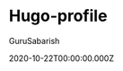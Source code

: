 ---
title: Hugo-profile
github: https://github.com/gurusabarish/hugo-profile
demo: https://hugo-profile.netlify.app
author: GuruSabarish
date: 2020-10-22T00:00:00.000Z
ssg:
  - Hugo
cms:
  - NetlifyCMS
css:
  - Bootstrap
category:
  - Blog
  - Portfolio
description: The fastest Hugo theme for personal portfolio and blog.
draft: true
publish_date: '2020-08-16T07:19:04Z'
update_date: '2022-12-13T18:55:39Z'
github_star: 271
github_fork: 149
---